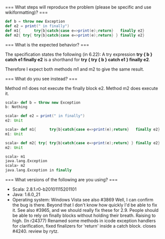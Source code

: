 === What steps will reproduce the problem (please be specific and use wikiformatting)? ===
```scala
def b = throw new Exception
def e2 = print(" in finally")
def m1{      try{b}catch{case e=>print(e);return}   finally e2}
def m2{ try{ try{b}catch{case e=>print(e);return} } finally e2}
```



=== What is the expected behavior? ===

The specification states the following (in 6.22):
A try expression **try { b } catch e1 finally e2** is a shorthand for
**try { try { b } catch e1 } finally e2**.

Therefore I expect both methods m1 and m2 to give the same result.

=== What do you see instead? ===

Method m1 does not execute the finally block e2.
Method m2 does execute it.

```scala
scala> def b = throw new Exception
b: Nothing

scala> def e2 = print(" in finally")
e2: Unit

scala> def m1{      try{b}catch{case e=>print(e);return}   finally e2}
m1: Unit

scala> def m2{ try{ try{b}catch{case e=>print(e);return} } finally e2}
m2: Unit

scala> m1
java.lang.Exception
scala> m2
java.lang.Exception in finally
```

=== What versions of the following are you using? ===
  - Scala: 2.8.1.r0-b20101115201101
  - Java: 1.6.0_21
  - Operating system: Windows Vista
see also #3869
Well, I can confirm the bug is there.  Beyond that I don't know how quickly I'd be able to fix it.  See also #3965, and we should really fix these for 2.9.  People should be able to rely on finally blocks without holding their breath.  Raising to high.
(In r24377) Renamed some methods in icode exception handlers  for clarification, 
fixed finalizers for 'return' inside a catch block. closes #4240. review by rytz.
